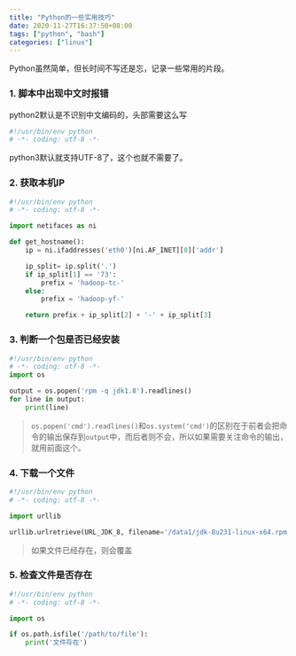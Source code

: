 ```yaml
---
title: "Python的一些实用技巧"
date: 2020-11-27T16:37:50+08:00
tags: ["python", "bash"]
categories: ["linux"]
---
```


Python虽然简单，但长时间不写还是忘，记录一些常用的片段。

<!--more-->
### 1. 脚本中出现中文时报错

python2默认是不识别中文编码的，头部需要这么写
```python
#!/usr/bin/env python
# -*- coding: utf-8 -*-
```
python3默认就支持UTF-8了，这个也就不需要了。

### 2. 获取本机IP

```python
#!/usr/bin/env python
# -*- coding: utf-8 -*-

import netifaces as ni

def get_hostname():
	ip = ni.ifaddresses('eth0')[ni.AF_INET][0]['addr']

	ip_split= ip.split('.')
	if ip_split[1] == '73':
		prefix = 'hadoop-tc-'
	else:
		prefix = 'hadoop-yf-'

	return prefix + ip_split[2] + '-' + ip_split[3]
```

### 3. 判断一个包是否已经安装

```python
#!/usr/bin/env python
# -*- coding: utf-8 -*-
import os

output = os.popen('rpm -q jdk1.8').readlines()
for line in output:
    print(line)

```

> `os.popen('cmd').readlines()`和`os.system('cmd')`的区别在于前者会把命令的输出保存到`output`中，而后者则不会，所以如果需要关注命令的输出，就用前面这个。

### 4. 下载一个文件

```python
#!/usr/bin/env python
# -*- coding: utf-8 -*-

import urllib

urllib.urlretrieve(URL_JDK_8, filename='/data1/jdk-8u231-linux-x64.rpm')
```

> 如果文件已经存在，则会覆盖

### 5. 检查文件是否存在

```python
#!/usr/bin/env python
# -*- coding: utf-8 -*-

import os

if os.path.isfile('/path/to/file'):
    print('文件存在')

```
